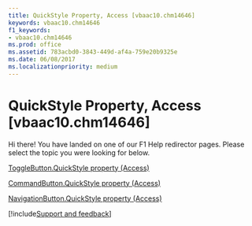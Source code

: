 ```yaml
---
title: QuickStyle Property, Access [vbaac10.chm14646]
keywords: vbaac10.chm14646
f1_keywords:
- vbaac10.chm14646
ms.prod: office
ms.assetid: 783acbd0-3843-449d-af4a-759e20b9325e
ms.date: 06/08/2017
ms.localizationpriority: medium
---
```



# QuickStyle Property, Access [vbaac10.chm14646]

Hi there! You have landed on one of our F1 Help redirector pages. Please select the topic you were looking for below.

[ToggleButton.QuickStyle property (Access)](https://msdn.microsoft.com/library/6dc5a569-8758-86cd-5b2a-693081ef95c5%28Office.15%29.aspx)

[CommandButton.QuickStyle property (Access)](https://msdn.microsoft.com/library/ac5750b0-e4cc-4330-8391-7aaef008973d%28Office.15%29.aspx)

[NavigationButton.QuickStyle property (Access)](https://msdn.microsoft.com/library/a676c9e1-71f7-c93e-dfb4-8ab2c513893a%28Office.15%29.aspx)

[!include[Support and feedback](~/includes/feedback-boilerplate.md)]